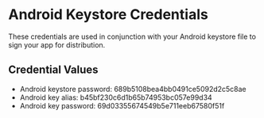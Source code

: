 # Android Keystore Credentials

These credentials are used in conjunction with your Android keystore file to sign your app for distribution. 

## Credential Values

- Android keystore password: 689b5108bea4bb0491ce5092d2c5c8ae
- Android key alias: b45bf230c6d1b65b74953bc057e99d34
- Android key password: 69d03355674549b5e711eeb67580f51f
      